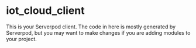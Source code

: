 # iot_cloud_client

This is your Serverpod client. The code in here is mostly generated by
Serverpod, but you may want to make changes if you are adding modules to your
project.
